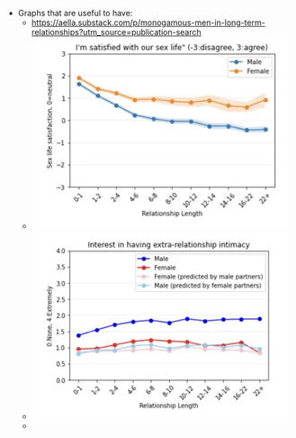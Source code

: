 - Graphs that are useful to have:
	- https://aella.substack.com/p/monogamous-men-in-long-term-relationships?utm_source=publication-search
	- ![image.png](../assets/image_1731114724043_0.png)
	- ![image.png](../assets/image_1731114765330_0.png)
	-